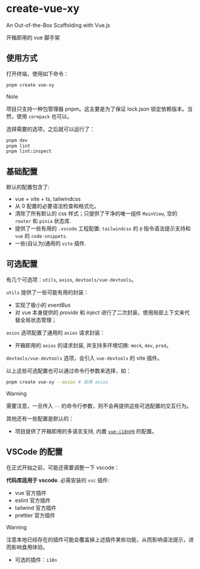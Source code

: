 # create-vue-xy

An Out-of-the-Box Scaffolding with Vue.js

开箱即用的 vue 脚手架

## 使用方式

打开终端，使用如下命令：

```sh
pnpm create vue-xy
```

> [!NOTE]
> 项目只支持一种包管理器 pnpm。这主要是为了保证 lock.json 锁定依赖版本。当然，使用 `corepack` 也可以。

选择需要的选项，之后就可以运行了：

```sh
pnpm dev
pnpm lint
pnpm lint:inspect
```

## 基础配置

默认的配置包含了:

- vue + vite + ts, tailwindcss
- 从 0 配置的必要语法检查和格式化。
- 清除了所有默认的 css 样式；只提供了干净的唯一组件 `MainView`, 空的 `router` 和 `pinia` 状态库.
- 提供了一些有用的 `.vscode` 工程配置: `tailwindcss` 的 `@` 指令语法提示支持和 `vue` 的 `code-snippets`.
- 一些(自认为)通用的 `vite` 插件.

## 可选配置

有几个可选项：`utils`, `axios`, `devtools/vue-devtools`。

`utils` 提供了一些可能有用的封装：

- 实现了极小的 _eventBus_
- 对 vue 本身提供的 _provide_ 和 _inject_ 进行了二次封装，使用局部上下文来代替全局状态管理；

`axios` 选项配置了通用的 `axios` 请求封装：

- 开箱即用的 `axios` 的请求封装, 并支持多环境切换: `mock`, `dev`, `prod`。

`devtools/vue-devtools` 选项，会引入 `vue-devtools` 的 vite 插件。

以上这些可选配置也可以通过命令行参数来选择，如：

```sh
pnpm create vue-xy --axios # 启用 axios
```

> [!WARNING]
> 需要注意，一旦传入 `--` 的命令行参数，则不会再提供这些可选配置的交互行为。

其他还有一些配置是默认的：

- 项目提供了开箱即用的多语言支持, 内置 [`vue-i18n@9`](https://github.com/intlify/vue-i18n) 的配置。

## VSCode 的配置

在正式开始之前，可能还需要调整一下 vscode：

**代码库适用于 vscode**. 必需安装的 `vsc` 插件:

- vue 官方插件
- eslint 官方插件
- tailwind 官方插件
- prettier 官方插件

> [!WARNING]
> 注意本地已经存在的插件可能会覆盖掉上述插件某些功能，从而影响语法提示，进而影响食用体验。

- 可选的插件：`i18n`
